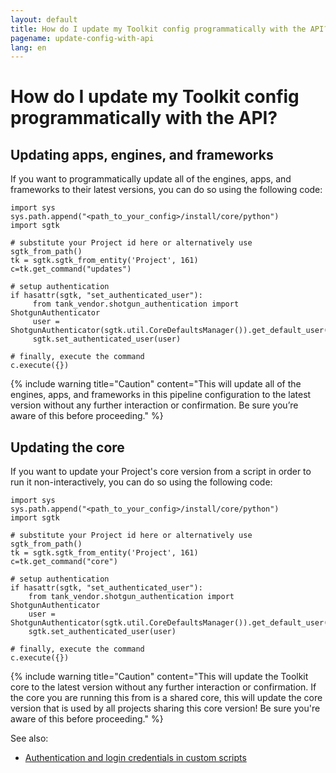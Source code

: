 ```yaml
---
layout: default
title: How do I update my Toolkit config programmatically with the API?
pagename: update-config-with-api
lang: en
---
```


# How do I update my Toolkit config programmatically with the API?

## Updating apps, engines, and frameworks
If you want to programmatically update all of the engines, apps, and frameworks to their latest versions, you can do so using the following code:

```
import sys
sys.path.append("<path_to_your_config>/install/core/python")
import sgtk

# substitute your Project id here or alternatively use sgtk_from_path()
tk = sgtk.sgtk_from_entity('Project', 161)
c=tk.get_command("updates")

# setup authentication
if hasattr(sgtk, "set_authenticated_user"): 
     from tank_vendor.shotgun_authentication import ShotgunAuthenticator
     user = ShotgunAuthenticator(sgtk.util.CoreDefaultsManager()).get_default_user() 
     sgtk.set_authenticated_user(user)

# finally, execute the command
c.execute({})
```

{% include warning title="Caution" content="This will update all of the engines, apps, and frameworks in this pipeline configuration to the latest version without any further interaction or confirmation. Be sure you’re aware of this before proceeding." %}

## Updating the core

If you want to update your Project's core version from a script in order to run it non-interactively, you can do so using the following code:

    import sys
    sys.path.append("<path_to_your_config>/install/core/python")
    import sgtk

    # substitute your Project id here or alternatively use sgtk_from_path()
    tk = sgtk.sgtk_from_entity('Project', 161)
    c=tk.get_command("core")

    # setup authentication
    if hasattr(sgtk, "set_authenticated_user"): 
        from tank_vendor.shotgun_authentication import ShotgunAuthenticator
        user = ShotgunAuthenticator(sgtk.util.CoreDefaultsManager()).get_default_user() 
        sgtk.set_authenticated_user(user)

    # finally, execute the command
    c.execute({})

{% include warning title="Caution" content="This will update the Toolkit core to the latest version without any further interaction or confirmation. If the core you are running this from is a shared core, this will update the core version that is used by all projects sharing this core version! Be sure you're aware of this before proceeding." %}

See also:

- [Authentication and login credentials in custom scripts](https://support.shotgunsoftware.com/entries/95445997-How-do-I-work-with-authentication-and-login-credentials-in-custom-scripts-)
